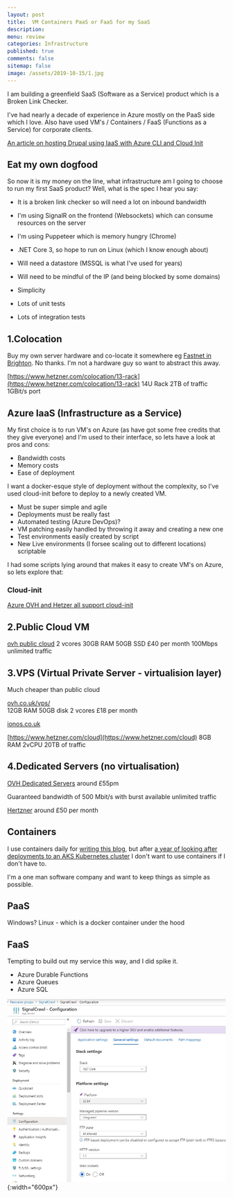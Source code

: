 ```yaml
---
layout: post
title:  VM Containers PaaS or FaaS for my SaaS
description: 
menu: review
categories: Infrastructure
published: true 
comments: false     
sitemap: false
image: /assets/2019-10-15/1.jpg
---
```


I am building a greenfield SaaS (Software as a Service) product which is a Broken Link Checker.  

I've had nearly a decade of experience in Azure mostly on the PaaS side which I love. Also have used VM's / Containers / FaaS (Functions as a Service) for corporate clients.  

[An article on hosting Drupal using IaaS with Azure CLI and Cloud Init](/2019/05/28/Hosting-Drupal-on-Azure)

## Eat my own dogfood

So now it is my money on the line, what infrastructure am I going to choose to run my first SaaS product? Well, what is the spec I hear you say:

- It is a broken link checker so will need a lot on inbound bandwidth
- I'm using SignalR on the frontend (Websockets) which can consume resources on the server
- I'm using Puppeteer which is memory hungry (Chrome)
- .NET Core 3, so hope to run on Linux (which I know enough about)
- Will need a datastore (MSSQL is what I've used for years)
- Will need to be mindful of the IP (and being blocked by some domains)

- Simplicity
- Lots of unit tests
- Lots of integration tests

## 1.Colocation

Buy my own server hardware and co-locate it somewhere eg [Fastnet in Brighton](https://fastnet.co.uk/data-centre-hosting/).  No thanks. I'm not a hardware guy so want to abstract this away.

[https://www.hetzner.com/colocation/13-rack](https://www.hetzner.com/colocation/13-rack)
  14U Rack
  2TB of traffic
  1GBit/s port

## Azure IaaS (Infrastructure as a Service)

My first choice is to run VM's on Azure (as have got some free credits that they give everyone) and I'm used to their interface, so lets have a look at pros and cons:

- Bandwidth costs
- Memory costs
- Ease of deployment

I want a docker-esque style of deployment without the complexity, so I've used cloud-init before to deploy to a newly created VM.

- Must be super simple and agile
- Deployments must be really fast
- Automated testing (Azure DevOps)?
- VM patching easily handled by throwing it away and creating a new one
- Test environments easily created by script
- New Live environments (I forsee scaling out to different locations) scriptable

I had some scripts lying around that makes it easy to create VM's on Azure, so lets explore that:

### Cloud-init

[Azure OVH and Hetzer all support cloud-init](https://cloudinit.readthedocs.io/en/latest/topics/availability.html)


## 2.Public Cloud VM

[ovh public cloud](https://www.ovh.co.uk/vps/vps-cloud-ram.xml)
2 vcores
30GB RAM
50GB SSD
£40 per month
100Mbps unlimited traffic

## 3.VPS (Virtual Private Server - virtualision layer)

Much cheaper than public cloud

[ovh.co.uk/vps/](https://www.ovh.co.uk/vps/)  
12GB RAM
50GB disk
2 vcores
£18 per month

[ionos.co.uk](https://www.ionos.co.uk/servers/vps#packages) 

[https://www.hetzner.com/cloud](https://www.hetzner.com/cloud) 
 8GB RAM
 2vCPU
 20TB of traffic

## 4.Dedicated Servers (no virtualisation)

[OVH Dedicated Servers](https://www.ovh.co.uk/dedicated_servers/) around £55pm

Guaranteed bandwidth of 500 Mbit/s with burst available unlimited traffic

[Hertzner](https://www.hetzner.com/dedicated-rootserver/matrix-ex) around £50 per month

## Containers

I use containers daily for [writing this blog](2018/01/25/Jekyll-and-Docker), but after [a year of looking after deployments to an AKS Kubernetes cluster](2019/03/06/High-Level-Containerisation) I don't want to use containers if I don't have to. 

I'm a one man software company and want to keep things as simple as possible.

## PaaS

Windows?
Linux - which is a docker container under the hood

## FaaS

Tempting to build out my service this way, and I did spike it.

- Azure Durable Functions
- Azure Queues
- Azure SQL

![alt text](/assets/2019-10-23/4.jpg "Deploying"){:width="600px"}